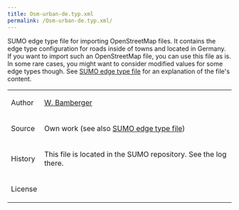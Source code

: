 ```yaml
---
title: Osm-urban-de.typ.xml
permalink: /Osm-urban-de.typ.xml/
---
```


SUMO edge type file for importing OpenStreetMap files. It contains the
edge type configuration for roads inside of towns and located in
Germany. If you want to import such an OpenStreetMap file, you can use
this file as is. In some rare cases, you might want to consider modified
values for some edge types though. See [SUMO edge type
file](SUMO_edge_type_file.md) for an explanation of the file's
content.

<table>
<tbody>
<tr class="odd">
<td><p>Author</p></td>
<td><p><a href="http://sourceforge.net/users/w-bamberger">W. Bamberger</a></p></td>
</tr>
<tr class="even">
<td><p>Source</p></td>
<td><p>Own work (see also <a href="SUMO_edge_type_file" title="wikilink">SUMO edge type file</a>)</p></td>
</tr>
<tr class="odd">
<td><p>History</p></td>
<td><p>This file is located in the SUMO repository. See the log there.</p></td>
</tr>
<tr class="even">
<td><p>License</p></td>
<td></td>
</tr>
</tbody>
</table>